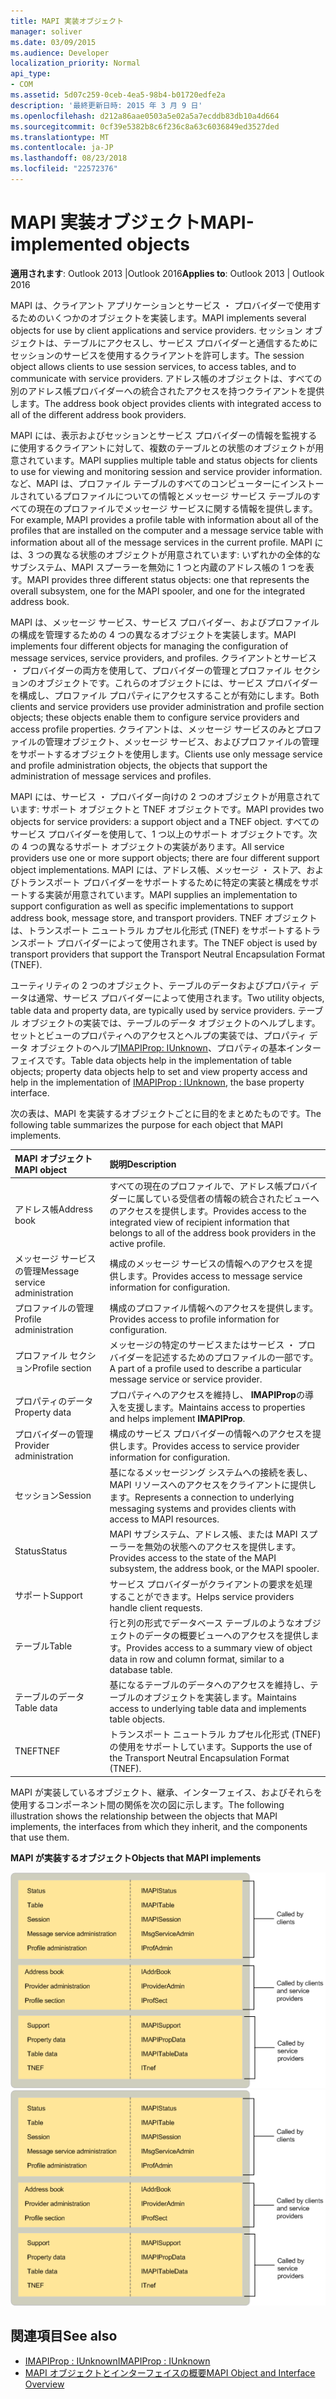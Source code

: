 ```yaml
---
title: MAPI 実装オブジェクト
manager: soliver
ms.date: 03/09/2015
ms.audience: Developer
localization_priority: Normal
api_type:
- COM
ms.assetid: 5d07c259-0ceb-4ea5-98b4-b01720edfe2a
description: '最終更新日時: 2015 年 3 月 9 日'
ms.openlocfilehash: d212a86aae0503a5e02a5a7ecddb83db10a4d664
ms.sourcegitcommit: 0cf39e5382b8c6f236c8a63c6036849ed3527ded
ms.translationtype: MT
ms.contentlocale: ja-JP
ms.lasthandoff: 08/23/2018
ms.locfileid: "22572376"
---
```

# <a name="mapi-implemented-objects"></a><span data-ttu-id="3abc1-103">MAPI 実装オブジェクト</span><span class="sxs-lookup"><span data-stu-id="3abc1-103">MAPI-implemented objects</span></span>
  
<span data-ttu-id="3abc1-104">**適用されます**: Outlook 2013 |Outlook 2016</span><span class="sxs-lookup"><span data-stu-id="3abc1-104">**Applies to**: Outlook 2013 | Outlook 2016</span></span> 
  
<span data-ttu-id="3abc1-105">MAPI は、クライアント アプリケーションとサービス ・ プロバイダーで使用するためのいくつかのオブジェクトを実装します。</span><span class="sxs-lookup"><span data-stu-id="3abc1-105">MAPI implements several objects for use by client applications and service providers.</span></span> <span data-ttu-id="3abc1-106">セッション オブジェクトは、テーブルにアクセスし、サービス プロバイダーと通信するためにセッションのサービスを使用するクライアントを許可します。</span><span class="sxs-lookup"><span data-stu-id="3abc1-106">The session object allows clients to use session services, to access tables, and to communicate with service providers.</span></span> <span data-ttu-id="3abc1-107">アドレス帳のオブジェクトは、すべての別のアドレス帳プロバイダーへの統合されたアクセスを持つクライアントを提供します。</span><span class="sxs-lookup"><span data-stu-id="3abc1-107">The address book object provides clients with integrated access to all of the different address book providers.</span></span> 
  
<span data-ttu-id="3abc1-108">MAPI には、表示およびセッションとサービス プロバイダーの情報を監視するに使用するクライアントに対して、複数のテーブルとの状態のオブジェクトが用意されています。</span><span class="sxs-lookup"><span data-stu-id="3abc1-108">MAPI supplies multiple table and status objects for clients to use for viewing and monitoring session and service provider information.</span></span> <span data-ttu-id="3abc1-109">など、MAPI は、プロファイル テーブルのすべてのコンピューターにインストールされているプロファイルについての情報とメッセージ サービス テーブルのすべての現在のプロファイルでメッセージ サービスに関する情報を提供します。</span><span class="sxs-lookup"><span data-stu-id="3abc1-109">For example, MAPI provides a profile table with information about all of the profiles that are installed on the computer and a message service table with information about all of the message services in the current profile.</span></span> <span data-ttu-id="3abc1-110">MAPI には、3 つの異なる状態のオブジェクトが用意されています: いずれかの全体的なサブシステム、MAPI スプーラーを無効に 1 つと内蔵のアドレス帳の 1 つを表す。</span><span class="sxs-lookup"><span data-stu-id="3abc1-110">MAPI provides three different status objects: one that represents the overall subsystem, one for the MAPI spooler, and one for the integrated address book.</span></span> 
  
<span data-ttu-id="3abc1-111">MAPI は、メッセージ サービス、サービス プロバイダー、およびプロファイルの構成を管理するための 4 つの異なるオブジェクトを実装します。</span><span class="sxs-lookup"><span data-stu-id="3abc1-111">MAPI implements four different objects for managing the configuration of message services, service providers, and profiles.</span></span> <span data-ttu-id="3abc1-112">クライアントとサービス ・ プロバイダーの両方を使用して、プロバイダーの管理とプロファイル セクションのオブジェクトです。これらのオブジェクトには、サービス プロバイダーを構成し、プロファイル プロパティにアクセスすることが有効にします。</span><span class="sxs-lookup"><span data-stu-id="3abc1-112">Both clients and service providers use provider administration and profile section objects; these objects enable them to configure service providers and access profile properties.</span></span> <span data-ttu-id="3abc1-113">クライアントは、メッセージ サービスのみとプロファイルの管理オブジェクト、メッセージ サービス、およびプロファイルの管理をサポートするオブジェクトを使用します。</span><span class="sxs-lookup"><span data-stu-id="3abc1-113">Clients use only message service and profile administration objects, the objects that support the administration of message services and profiles.</span></span> 
  
<span data-ttu-id="3abc1-114">MAPI には、サービス ・ プロバイダー向けの 2 つのオブジェクトが用意されています: サポート オブジェクトと TNEF オブジェクトです。</span><span class="sxs-lookup"><span data-stu-id="3abc1-114">MAPI provides two objects for service providers: a support object and a TNEF object.</span></span> <span data-ttu-id="3abc1-115">すべてのサービス プロバイダーを使用して、1 つ以上のサポート オブジェクトです。次の 4 つの異なるサポート オブジェクトの実装があります。</span><span class="sxs-lookup"><span data-stu-id="3abc1-115">All service providers use one or more support objects; there are four different support object implementations.</span></span> <span data-ttu-id="3abc1-116">MAPI には、アドレス帳、メッセージ ・ ストア、およびトランスポート プロバイダーをサポートするために特定の実装と構成をサポートする実装が用意されています。</span><span class="sxs-lookup"><span data-stu-id="3abc1-116">MAPI supplies an implementation to support configuration as well as specific implementations to support address book, message store, and transport providers.</span></span> <span data-ttu-id="3abc1-117">TNEF オブジェクトは、トランスポート ニュートラル カプセル化形式 (TNEF) をサポートするトランスポート プロバイダーによって使用されます。</span><span class="sxs-lookup"><span data-stu-id="3abc1-117">The TNEF object is used by transport providers that support the Transport Neutral Encapsulation Format (TNEF).</span></span>
  
<span data-ttu-id="3abc1-118">ユーティリティの 2 つのオブジェクト、テーブルのデータおよびプロパティ データは通常、サービス プロバイダーによって使用されます。</span><span class="sxs-lookup"><span data-stu-id="3abc1-118">Two utility objects, table data and property data, are typically used by service providers.</span></span> <span data-ttu-id="3abc1-119">テーブル オブジェクトの実装では、テーブルのデータ オブジェクトのヘルプします。セットとビューのプロパティへのアクセスとヘルプの実装では、プロパティ データ オブジェクトのヘルプ[IMAPIProp: IUnknown](imapipropiunknown.md)、プロパティの基本インターフェイスです。</span><span class="sxs-lookup"><span data-stu-id="3abc1-119">Table data objects help in the implementation of table objects; property data objects help to set and view property access and help in the implementation of [IMAPIProp : IUnknown](imapipropiunknown.md), the base property interface.</span></span> 
  
<span data-ttu-id="3abc1-120">次の表は、MAPI を実装するオブジェクトごとに目的をまとめたものです。</span><span class="sxs-lookup"><span data-stu-id="3abc1-120">The following table summarizes the purpose for each object that MAPI implements.</span></span>
  
|<span data-ttu-id="3abc1-121">**MAPI オブジェクト**</span><span class="sxs-lookup"><span data-stu-id="3abc1-121">**MAPI object**</span></span>|<span data-ttu-id="3abc1-122">**説明**</span><span class="sxs-lookup"><span data-stu-id="3abc1-122">**Description**</span></span>|
|:-----|:-----|
|<span data-ttu-id="3abc1-123">アドレス帳</span><span class="sxs-lookup"><span data-stu-id="3abc1-123">Address book</span></span>  <br/> |<span data-ttu-id="3abc1-124">すべての現在のプロファイルで、アドレス帳プロバイダーに属している受信者の情報の統合されたビューへのアクセスを提供します。</span><span class="sxs-lookup"><span data-stu-id="3abc1-124">Provides access to the integrated view of recipient information that belongs to all of the address book providers in the active profile.</span></span>  <br/> |
|<span data-ttu-id="3abc1-125">メッセージ サービスの管理</span><span class="sxs-lookup"><span data-stu-id="3abc1-125">Message service administration</span></span>  <br/> |<span data-ttu-id="3abc1-126">構成のメッセージ サービスの情報へのアクセスを提供します。</span><span class="sxs-lookup"><span data-stu-id="3abc1-126">Provides access to message service information for configuration.</span></span>  <br/> |
|<span data-ttu-id="3abc1-127">プロファイルの管理</span><span class="sxs-lookup"><span data-stu-id="3abc1-127">Profile administration</span></span>  <br/> |<span data-ttu-id="3abc1-128">構成のプロファイル情報へのアクセスを提供します。</span><span class="sxs-lookup"><span data-stu-id="3abc1-128">Provides access to profile information for configuration.</span></span>  <br/> |
|<span data-ttu-id="3abc1-129">プロファイル セクション</span><span class="sxs-lookup"><span data-stu-id="3abc1-129">Profile section</span></span>  <br/> |<span data-ttu-id="3abc1-130">メッセージの特定のサービスまたはサービス ・ プロバイダーを記述するためのプロファイルの一部です。</span><span class="sxs-lookup"><span data-stu-id="3abc1-130">A part of a profile used to describe a particular message service or service provider.</span></span>  <br/> |
|<span data-ttu-id="3abc1-131">プロパティのデータ</span><span class="sxs-lookup"><span data-stu-id="3abc1-131">Property data</span></span>  <br/> |<span data-ttu-id="3abc1-132">プロパティへのアクセスを維持し、 **IMAPIProp**の導入を支援します。</span><span class="sxs-lookup"><span data-stu-id="3abc1-132">Maintains access to properties and helps implement **IMAPIProp**.</span></span>  <br/> |
|<span data-ttu-id="3abc1-133">プロバイダーの管理</span><span class="sxs-lookup"><span data-stu-id="3abc1-133">Provider administration</span></span>  <br/> |<span data-ttu-id="3abc1-134">構成のサービス プロバイダーの情報へのアクセスを提供します。</span><span class="sxs-lookup"><span data-stu-id="3abc1-134">Provides access to service provider information for configuration.</span></span>  <br/> |
|<span data-ttu-id="3abc1-135">セッション</span><span class="sxs-lookup"><span data-stu-id="3abc1-135">Session</span></span>  <br/> |<span data-ttu-id="3abc1-136">基になるメッセージング システムへの接続を表し、MAPI リソースへのアクセスをクライアントに提供します。</span><span class="sxs-lookup"><span data-stu-id="3abc1-136">Represents a connection to underlying messaging systems and provides clients with access to MAPI resources.</span></span>  <br/> |
|<span data-ttu-id="3abc1-137">Status</span><span class="sxs-lookup"><span data-stu-id="3abc1-137">Status</span></span>  <br/> |<span data-ttu-id="3abc1-138">MAPI サブシステム、アドレス帳、または MAPI スプーラーを無効の状態へのアクセスを提供します。</span><span class="sxs-lookup"><span data-stu-id="3abc1-138">Provides access to the state of the MAPI subsystem, the address book, or the MAPI spooler.</span></span>  <br/> |
|<span data-ttu-id="3abc1-139">サポート</span><span class="sxs-lookup"><span data-stu-id="3abc1-139">Support</span></span>  <br/> |<span data-ttu-id="3abc1-140">サービス プロバイダーがクライアントの要求を処理することができます。</span><span class="sxs-lookup"><span data-stu-id="3abc1-140">Helps service providers handle client requests.</span></span>  <br/> |
|<span data-ttu-id="3abc1-141">テーブル</span><span class="sxs-lookup"><span data-stu-id="3abc1-141">Table</span></span>  <br/> |<span data-ttu-id="3abc1-142">行と列の形式でデータベース テーブルのようなオブジェクトのデータの概要ビューへのアクセスを提供します。</span><span class="sxs-lookup"><span data-stu-id="3abc1-142">Provides access to a summary view of object data in row and column format, similar to a database table.</span></span>  <br/> |
|<span data-ttu-id="3abc1-143">テーブルのデータ</span><span class="sxs-lookup"><span data-stu-id="3abc1-143">Table data</span></span>  <br/> |<span data-ttu-id="3abc1-144">基になるテーブルのデータへのアクセスを維持し、テーブルのオブジェクトを実装します。</span><span class="sxs-lookup"><span data-stu-id="3abc1-144">Maintains access to underlying table data and implements table objects.</span></span>  <br/> |
|<span data-ttu-id="3abc1-145">TNEF</span><span class="sxs-lookup"><span data-stu-id="3abc1-145">TNEF</span></span>  <br/> |<span data-ttu-id="3abc1-146">トランスポート ニュートラル カプセル化形式 (TNEF) の使用をサポートしています。</span><span class="sxs-lookup"><span data-stu-id="3abc1-146">Supports the use of the Transport Neutral Encapsulation Format (TNEF).</span></span>  <br/> |
   
<span data-ttu-id="3abc1-147">MAPI が実装しているオブジェクト、継承、インターフェイス、およびそれらを使用するコンポーネント間の関係を次の図に示します。</span><span class="sxs-lookup"><span data-stu-id="3abc1-147">The following illustration shows the relationship between the objects that MAPI implements, the interfaces from which they inherit, and the components that use them.</span></span> 
  
<span data-ttu-id="3abc1-148">**MAPI が実装するオブジェクト**</span><span class="sxs-lookup"><span data-stu-id="3abc1-148">**Objects that MAPI implements**</span></span>
  
<span data-ttu-id="3abc1-149">![MAPI を実装するオブジェクト](media/amapi_68.gif "MAPI を実装するオブジェクト")</span><span class="sxs-lookup"><span data-stu-id="3abc1-149">![Objects that MAPI implements](media/amapi_68.gif "Objects that MAPI implements")</span></span>
  
## <a name="see-also"></a><span data-ttu-id="3abc1-150">関連項目</span><span class="sxs-lookup"><span data-stu-id="3abc1-150">See also</span></span>

- [<span data-ttu-id="3abc1-151">IMAPIProp : IUnknown</span><span class="sxs-lookup"><span data-stu-id="3abc1-151">IMAPIProp : IUnknown</span></span>](imapipropiunknown.md)
- [<span data-ttu-id="3abc1-152">MAPI オブジェクトとインターフェイスの概要</span><span class="sxs-lookup"><span data-stu-id="3abc1-152">MAPI Object and Interface Overview</span></span>](mapi-object-and-interface-overview.md)

